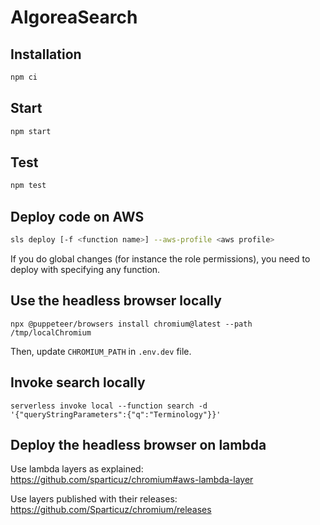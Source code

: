 # AlgoreaSearch

## Installation

```sh
npm ci
```

## Start

```sh
npm start
```


## Test

```sh
npm test
```

## Deploy code on AWS

```sh
sls deploy [-f <function name>] --aws-profile <aws profile>
```

If you do global changes (for instance the role permissions), you need to deploy with specifying any function.

## Use the headless browser locally

```
npx @puppeteer/browsers install chromium@latest --path /tmp/localChromium
```
Then, update `CHROMIUM_PATH` in `.env.dev` file.

## Invoke search locally

```
serverless invoke local --function search -d '{"queryStringParameters":{"q":"Terminology"}}'
```

## Deploy the headless browser on lambda

Use lambda layers as explained: https://github.com/sparticuz/chromium#aws-lambda-layer

Use layers published with their releases: https://github.com/Sparticuz/chromium/releases
